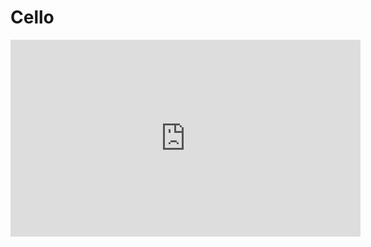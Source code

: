 # Cello

<iframe width="560" height="315" src="https://www.youtube.com/embed/pL0g-Dz28lk" title="YouTube video player" frameborder="0" allow="accelerometer; autoplay; clipboard-write; encrypted-media; gyroscope; picture-in-picture; web-share" allowfullscreen></iframe>